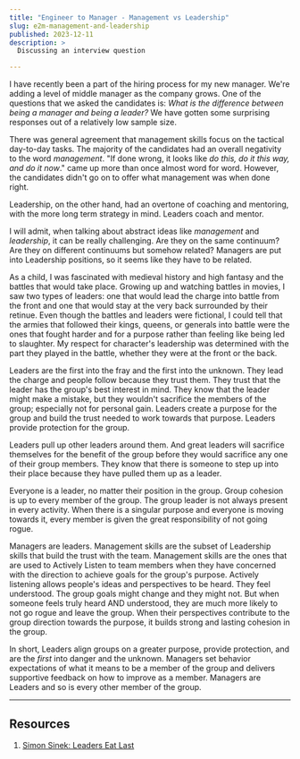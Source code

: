 ```yaml
---
title: "Engineer to Manager - Management vs Leadership"
slug: e2m-management-and-leadership
published: 2023-12-11
description: >
  Discussing an interview question

---
```


I have recently been a part of the hiring process for my new manager. We're adding a level of middle manager as the
company grows. One of the questions that we asked the candidates is: _What is the difference between being a manager and
being a leader?_ We have gotten some surprising responses out of a relatively low sample size.

There was general agreement that management skills focus on the tactical day-to-day tasks. The majority of the candidates
had an overall negativity to the word _management_. "If done wrong, it looks like _do this, do it this way, and do it
now_." came up more than once almost word for word. However, the candidates didn't go on to offer what management was
when done right.

Leadership, on the other hand, had an overtone of coaching and mentoring, with the more long term strategy in mind.
Leaders coach and mentor.

I will admit, when talking about abstract ideas like _management_ and _leadership_, it can be really challenging. Are
they on the same continuum? Are they on different continuums but somehow related? Managers are put into Leadership
positions, so it seems like they have to be related.

As a child, I was fascinated with medieval history and high fantasy and the battles that would take place. Growing up
and watching battles in movies, I saw two types of leaders: one that would lead the charge into battle from the front
and one that would stay at the very back surrounded by their retinue. Even though the battles and leaders were
fictional, I could tell that the armies that followed their kings, queens, or generals into battle were the ones that
fought harder and for a purpose rather than feeling like being led to slaughter. My respect for character's leadership
was determined with the part they played in the battle, whether they were at the front or the back.

Leaders are the first into the fray and the first into the unknown. They lead the charge and people follow because they
trust them. They trust that the leader has the group's best interest in mind. They know that the leader might make a
mistake, but they wouldn't sacrifice the members of the group; especially not for personal gain. Leaders create a
purpose for the group and build the trust needed to work towards that purpose. Leaders provide protection for the
group. 

Leaders pull up other leaders around them. And great leaders will sacrifice themselves for the benefit of the
group before they would sacrifice any one of their group members. They know that there is someone to step up into their
place because they have pulled them up as a leader.

Everyone is a leader, no matter their position in the group. Group cohesion is up to every member of the group. The
group leader is not always present in every activity. When there is a singular purpose and everyone is moving towards
it, every member is given the great responsibility of not going rogue. 

Managers are leaders. Management skills are the subset of Leadership skills that build the trust with the team.
Management skills are the ones that are used to Actively Listen to team members when they have concerned with the
direction to achieve goals for the group's purpose. Actively listening allows people's ideas and perspectives to be
heard. They feel understood. The group goals might change and they might not. But when someone feels truly heard AND
understood, they are much more likely to not go rogue and leave the group. When their perspectives contribute to the
group direction towards the purpose, it builds strong and lasting cohesion in the group. 

In short, Leaders align groups on a greater purpose, provide protection, and are the _first_ into danger and the
unknown. Managers set behavior expectations of what it means to be a member of the group and delivers supportive
feedback on how to improve as a member. Managers are Leaders and so is every other member of the group.

---

## Resources

1. [Simon Sinek: Leaders Eat Last](https://simonsinek.com/books/leaders-eat-last/)

